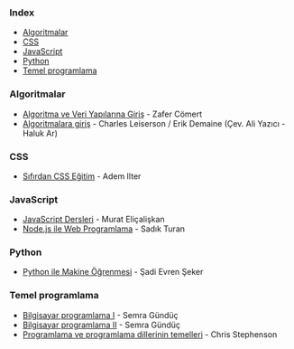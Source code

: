 ### Index

* [Algoritmalar](#algoritmalar)
* [CSS](#css)
* [JavaScript](#javascript)
* [Python](#python)
* [Temel programlama](#temel-programlama)


### Algoritmalar

* [Algoritma ve Veri Yapılarına Giriş](https://www.btkakademi.gov.tr/portal/course/algoritma-programlama-ve-veri-yap-lar-na-giris-12565) - Zafer Cömert
* [Algoritmalara giriş](https://acikders.tuba.gov.tr/course/view.php?id=133) - Charles Leiserson / Erik Demaine (Çev. Ali Yazıcı - Haluk Ar)

### CSS

* [Sıfırdan CSS Eğitim](https://www.youtube.com/playlist?list=PLadt0EaV4m3BX9JaZbKS9B8076bruv93Y) - Adem Ilter


### JavaScript

* [JavaScript Dersleri](https://javascript.sitesi.web.tr) - Murat Eliçalişkan
* [Node.js ile Web Programlama](https://www.btkakademi.gov.tr/portal/course/node-js-ile-web-programlama-14301) - Sadık Turan


### Python

* [Python ile Makine Öğrenmesi](https://www.btkakademi.gov.tr/portal/course/python-ile-makine-ogrenmesi-11800) - Şadi Evren Şeker


### Temel programlama

* [Bilgisayar programlama I](https://acikders.ankara.edu.tr/course/view.php?id=8750) - Semra Gündüç
* [Bilgisayar programlama II](https://acikders.ankara.edu.tr/course/view.php?id=8756) - Semra Gündüç
* [Programlama ve programlama dillerinin temelleri](https://chrisstephenson.org/moodle/course/view.php?id=8) - Chris Stephenson


